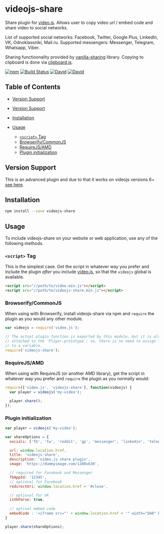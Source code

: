 # videojs-share

Share plugin for [video.js][videojs]. Allows user to copy video url / embed code and share video to social networks.

List of supported social networks: Facebook, Twitter, Google Plus, LinkedIn, VK, Odnoklassniki, Mail.ru.
Supported messengers: Messenger, Telegram, Whatsapp, Viber.

Sharing functioonality provided by [vanilla-sharing][vanilla-sharing] library.
Copying to clipboard is done via [clipboard.js][clipboardjs].

[![npm](https://img.shields.io/npm/v/videojs-share.svg)](https://www.npmjs.com/package/videojs-share)
[![Build Status](https://travis-ci.org/mkhazov/videojs-share.svg?branch=master)](https://travis-ci.org/mkhazov/videojs-share)
[![David](https://david-dm.org/neuron-digital/videojs-share.svg)](https://david-dm.org/neuron-digital/videojs-share)
[![David](https://david-dm.org/neuron-digital/videojs-share/dev-status.svg)](https://david-dm.org/neuron-digital/videojs-share?type=dev)

## Table of Contents

<!-- START doctoc generated TOC please keep comment here to allow auto update -->
<!-- DON'T EDIT THIS SECTION, INSTEAD RE-RUN doctoc TO UPDATE -->
- [Version Support](#version-support)

- [Version Support](#version-support)
- [Installation](#installation)
- [Usage](#usage)
  - [`<script>` Tag](#script-tag)
  - [Browserify/CommonJS](#browserifycommonjs)
  - [RequireJS/AMD](#requirejsamd)
  - [Plugin initialization](#plugin-initialization)

<!-- END doctoc generated TOC please keep comment here to allow auto update -->
## Version Support

This is an advanced plugin and due to that it works on videojs versions 6+ [see here](https://blog.videojs.com/feature-spotlight-advanced-plugins/).

## Installation

```sh
npm install --save videojs-share
```

## Usage

To include videojs-share on your website or web application, use any of the following methods.

### `<script>` Tag

This is the simplest case. Get the script in whatever way you prefer and include the plugin _after_ you include [video.js][videojs], so that the `videojs` global is available.

```html
<script src="//path/to/video.min.js"></script>
<script src="//path/to/videojs-share.min.js"></script>
```

### Browserify/CommonJS

When using with Browserify, install videojs-share via npm and `require` the plugin as you would any other module.

```js
var videojs = require('video.js');

// The actual plugin function is exported by this module, but it is also
// attached to the `Player.prototype`; so, there is no need to assign it
// to a variable.
require('videojs-share');
```

### RequireJS/AMD

When using with RequireJS (or another AMD library), get the script in whatever way you prefer and `require` the plugin as you normally would:

```js
require(['video.js', 'videojs-share'], function(videojs) {
  var player = videojs('my-video');

  player.share();
});
```

### Plugin initialization

```js
var player = videojs('my-video');

var shareOptions = {
  socials: ['fb', 'tw', 'reddit', 'gp', 'messenger', 'linkedin', 'telegram', 'whatsapp', 'viber', 'vk', 'ok', 'mail'],

  url: window.location.href,
  title: 'videojs-share',
  description: 'video.js share plugin',
  image: 'https://dummyimage.com/1200x630',

  // required for Facebook and Messenger
  fbAppId: '12345',
  // optional for Facebook
  redirectUri: window.location.href + '#close',

  // optional for VK
  isVkParse: true,
  
  // optinal embed code
  embedCode : '<iframe src="' + window.location.href + '" width="560" height="315" frameborder="0" allowfullscreen></iframe>'
}

player.share(shareOptions);
```

[videojs]: https://github.com/videojs/video.js
[clipboardjs]: https://github.com/zenorocha/clipboard.js
[vanilla-sharing]: https://github.com/avdeev/vanilla-sharing

